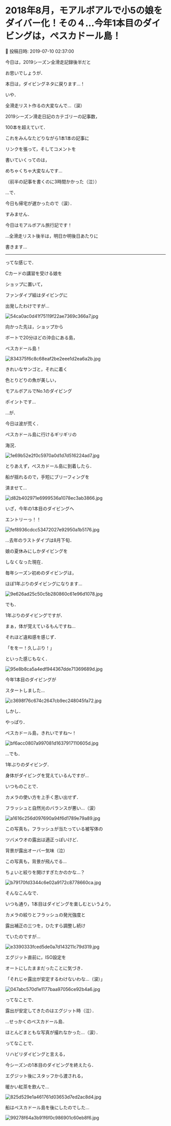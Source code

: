 # 2018年8月，モアルボアルで小5の娘をダイバー化！その４…今年1本目のダイビングは，ぺスカドール島！

📅 投稿日時: 2019-07-10 02:37:00

今日は，2019シーズン全滑走記録後半だと


お思いでしょうが．


本日は，ダイビングネタに戻ります…！





いや．


全滑走リスト作るの大変なんで…（涙）


2019シーズン滑走日記のカテゴリーの記事数，


100本を超えていて．


これをみんなたどりながら1本1本の記事に


リンクを張って，そしてコメントを


書いていくってのは，


めちゃくちゃ大変なんです…


（前半の記事を書くのに3時間かかった（泣））


…で．


今日も帰宅が遅かったので（涙）．


すみません．


今日はモアルボアル旅行記です！





…全滑走リスト後半は，明日か明後日あたりに


書きます…


---





ってな感じで．


Cカードの講習を受ける娘を


ショップに置いて，


ファンダイブ組はダイビングに


出発したわけですが…




![54ca0ac0d41f75119f22ae7369c366a7.jpg](images/54ca0ac0d41f75119f22ae7369c366a7.jpg)




向かった先は，ショップから


ボートで20分ほどの沖合にある島，


ぺスカドール島！




![834375f6c8c68eaf2be2eee1d2ea6a2b.jpg](images/834375f6c8c68eaf2be2eee1d2ea6a2b.jpg)




きれいなサンゴと，それに着く


色とりどりの魚が美しい，


モアルボアルでNo.1のダイビング


ポイントです…





…が．


今日は波が荒く．


ぺスカドール島に行けるギリギリの


海況．




![1e69b52e2f0c5970a0d1d7d516224ad7.jpg](images/1e69b52e2f0c5970a0d1d7d516224ad7.jpg)







とりあえず，ぺスカドール島に到着したら．


船が揺れるので，手短にブリーフィングを


済ませて…




![d82b402971e6999536a1078ec3ab3866.jpg](images/d82b402971e6999536a1078ec3ab3866.jpg)




いざ，今年の1本目のダイビングへ


エントリーっ！！




![fef8936cdcc53472027e92950a1b5176.jpg](images/fef8936cdcc53472027e92950a1b5176.jpg)




…去年のラストダイブは8月下旬．


娘の夏休みにしかダイビングを


しなくなった現在．


毎年シーズン初めのダイビングは，


ほぼ1年ぶりのダイビングになります…




![9e626ad25c50c5b280860c61e96d1078.jpg](images/9e626ad25c50c5b280860c61e96d1078.jpg)




でも．


1年ぶりのダイビングですが．


まぁ，体が覚えているもんですね…





それほど違和感を感じず．


「ををー！久しぶり！」


といった感じもなく．




![95e8b8ca5a4edf944367dde71369689d.jpg](images/95e8b8ca5a4edf944367dde71369689d.jpg)




今年1本目のダイビングが


スタートしました…




![c3698f76c674c2647cb9ec248045fa72.jpg](images/c3698f76c674c2647cb9ec248045fa72.jpg)




しかし．


やっぱり．


ぺスカドール島，きれいですね～！




![bf6acc0807a997081d1637917110605d.jpg](images/bf6acc0807a997081d1637917110605d.jpg)




…でも．


1年ぶりのダイビング．


身体がダイビングを覚えているんですが…


いつものことで．


カメラの使い方を上手く思い出せず．


フラッシュと自然光のバランスが悪い…（涙）




![a1616c256d097690a94f6d1789e79a89.jpg](images/a1616c256d097690a94f6d1789e79a89.jpg)




この写真も，フラッシュが当たっている被写体の


ツバメウオの露出は適正っぽいけど．


背景が露出オーバー気味（泣）





この写真も，背景が飛んでる…


ちょいと絞りを開けすぎたかのかな…？




![b79170fd3344c6e02a9172c8778660ca.jpg](images/b79170fd3344c6e02a9172c8778660ca.jpg)




そんなこんなで．


いつも通り，1本目はダイビングを楽しむというより，


カメラの絞りとフラッシュの発光強度と


露出補正の三つを，ひたすら調整し続け


ていたのですが…




![e3390333fced5de0a7d143211c79d319.jpg](images/e3390333fced5de0a7d143211c79d319.jpg)







エグジット直前に，ISO設定を


オートにしたままだったことに気づき．


「それじゃ露出が安定するわけないわな…（涙）」




![047abc570d1e1177baa97056ce92b4a6.jpg](images/047abc570d1e1177baa97056ce92b4a6.jpg)




ってなことで．


露出が安定してきたのはエグジット時（泣）．





…せっかくのぺスカドール島．


ほとんどまともな写真が撮れなかった…（涙）．





ってなことで．


リハビリダイビングと言える，


今シーズンの1本目のダイビングを終えたら．


エグジット後にスタッフから渡される，


暖かい紅茶を飲んで…




![825d529e1a461761d03653d7ed2ac8d4.jpg](images/825d529e1a461761d03653d7ed2ac8d4.jpg)







船はぺスカドール島を後にしたのでした…




![99278f64a3b91f6f0c986901c60eb8f6.jpg](images/99278f64a3b91f6f0c986901c60eb8f6.jpg)
